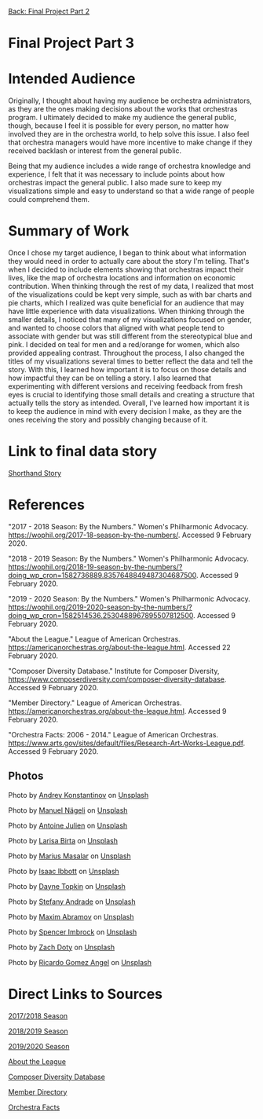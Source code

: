 

[Back: Final Project Part 2](/final_project_part2.md)

# Final Project Part 3

# Intended Audience

Originally, I thought about having my audience be orchestra administrators, as they are the ones making decisions about the works that orchestras program. I ultimately decided to make my audience the general public, though, because I feel it is possible for every person, no matter how involved they are in the orchestra world, to help solve this issue. I also feel that orchestra managers would have more incentive to make change if they received backlash or interest from the general public.

Being that my audience includes a wide range of orchestra knowledge and experience, I felt that it was necessary to include points about how orchestras impact the general public. I also made sure to keep my visualizations simple and easy to understand so that a wide range of people could comprehend them. 

# Summary of Work

Once I chose my target audience, I began to think about what information they would need in order to actually care about the story I'm telling. That's when I decided to include elements showing that orchestras impact their lives, like the map of orchestra locations and information on economic contribution. When thinking through the rest of my data, I realized that most of the visualizations could be kept very simple, such as with bar charts and pie charts, which I realized was quite beneficial for an audience that may have little experience with data visualizations. When thinking through the smaller details, I noticed that many of my visualizations focused on gender, and wanted to choose colors that aligned with what people tend to associate with gender but was still different from the stereotypical blue and pink. I decided on teal for men and a red/orange for women, which also provided appealing contrast. Throughout the process, I also changed the titles of my visualizations several times to better reflect the data and tell the story. With this, I learned how important it is to focus on those details and how impactful they can be on telling a story. I also learned that experimenting with different versions and receiving feedback from fresh eyes is crucial to identifying those small details and creating a structure that actually tells the story as intended. Overall, I've learned how important it is to keep the audience in mind with every decision I make, as they are the ones receiving the story and possibly changing because of it.

# Link to final data story

[Shorthand Story](https://carnegiemellon.shorthandstories.com/the-troubling-truth-about-women-composers-and-us-orchestras/index.html)

# References

"2017 - 2018 Season: By the Numbers." Women's Philharmonic Advocacy.  https://wophil.org/2017-18-season-by-the-numbers/. Accessed 9 February 2020.

"2018 - 2019 Season: By the Numbers." Women's Philharmonic Advocacy.  https://wophil.org/2018-19-season-by-the-numbers/?doing_wp_cron=1582736889.8357648849487304687500. Accessed 9 February 2020.

"2019 - 2020 Season: By the Numbers." Women's Philharmonic Advocacy.  https://wophil.org/2019-2020-season-by-the-numbers/?doing_wp_cron=1582514536.2530488967895507812500. Accessed 9 February 2020. 

"About the League." League of American Orchestras.  https://americanorchestras.org/about-the-league.html. Accessed 22 February 2020.

"Composer Diversity Database." Institute for Composer Diversity, https://www.composerdiversity.com/composer-diversity-database. Accessed 9 February 2020.

"Member Directory." League of American Orchestras.  https://americanorchestras.org/about-the-league.html. Accessed 9 February 2020.

"Orchestra Facts: 2006 - 2014." League of American Orchestras. https://www.arts.gov/sites/default/files/Research-Art-Works-League.pdf. Accessed 9 February 2020.

## Photos

Photo by [Andrey Konstantinov](https://unsplash.com/@konstandy?utm_source=unsplash&utm_medium=referral&utm_content=creditCopyText) on [Unsplash](https://unsplash.com/s/photos/orchestra?utm_source=unsplash&utm_medium=referral&utm_content=creditCopyText)

Photo by [Manuel Nägeli](https://unsplash.com/@gwundrig?utm_source=unsplash&utm_medium=referral&utm_content=creditCopyTex) on [Unsplash](https://unsplash.com/s/photos/symphony?utm_source=unsplash&utm_medium=referral&utm_content=creditCopyText)

Photo by [Antoine Julien](https://unsplash.com/@antoinejulien?utm_source=unsplash&utm_medium=referral&utm_content=creditCopyText) on [Unsplash](https://unsplash.com/s/photos/music-note?utm_source=unsplash&utm_medium=referral&utm_content=creditCopyText)

Photo by [Larisa Birta](https://unsplash.com/@larisabirta?utm_source=unsplash&utm_medium=referral&utm_content=creditCopyText) on [Unsplash](https://unsplash.com/s/photos/orchestra?utm_source=unsplash&utm_medium=referral&utm_content=creditCopyText)

Photo by [Marius Masalar](https://unsplash.com/@marius?utm_source=unsplash&utm_medium=referral&utm_content=creditCopyText) on [Unsplash]( https://unsplash.com/s/photos/music-note?utm_source=unsplash&utm_medium=referral&utm_content=creditCopyText)

Photo by [Isaac Ibbott](https://unsplash.com/@wanderingimagery?utm_source=unsplash&utm_medium=referral&utm_content=creditCopyText) on [Unsplash](https://unsplash.com/s/photos/composers?utm_source=unsplash&utm_medium=referral&utm_content=creditCopyText)

Photo by [Dayne Topkin](https://unsplash.com/@dtopkin1?utm_source=unsplash&utm_medium=referral&utm_content=creditCopyText) on [Unsplash](https://unsplash.com/s/photos/orchestra?utm_source=unsplash&utm_medium=referral&utm_content=creditCopyText) 

Photo by [Stefany Andrade](https://unsplash.com/@stefany_andrade?utm_source=unsplash&utm_medium=referral&utm_content=creditCopyText) on [Unsplash](https://unsplash.com/s/photos/music-note?utm_source=unsplash&utm_medium=referral&utm_content=creditCopyText)

Photo by [Maxim Abramov](https://unsplash.com/@mzudemx?utm_source=unsplash&utm_medium=referral&utm_content=creditCopyText) on [Unsplash](https://unsplash.com/s/photos/beethoven?utm_source=unsplash&utm_medium=referral&utm_content=creditCopyText)

Photo by [Spencer Imbrock](https://unsplash.com/@spencerimbrockphoto?utm_source=unsplash&utm_medium=referral&utm_content=creditCopyText) on [Unsplash](https://unsplash.com/s/photos/composers?utm_source=unsplash&utm_medium=referral&utm_content=creditCopyText)

Photo by [Zach Doty](https://unsplash.com/@zldoty?utm_source=unsplash&utm_medium=referral&utm_content=creditCopyText) on [Unsplash](https://unsplash.com/s/photos/orchestra?utm_source=unsplash&utm_medium=referral&utm_content=creditCopyText)

Photo by [Ricardo Gomez Angel](https://unsplash.com/@ripato?utm_source=unsplash&utm_medium=referral&utm_content=creditCopyText) on [Unsplash](https://unsplash.com/s/photos/music-note?utm_source=unsplash&utm_medium=referral&utm_content=creditCopyText) 

# Direct Links to Sources

[2017/2018 Season](https://wophil.org/2017-18-season-by-the-numbers/?doing_wp_cron=1581194906.7084059715270996093750)

[2018/2019 Season](https://wophil.org/2018-19-season-by-the-numbers/)

[2019/2020 Season](https://wophil.org/2019-2020-season-follow-up/)

[About the League](https://americanorchestras.org/about-the-league.html)

[Composer Diversity Database](https://www.composerdiversity.com/composer-diversity-database)

[Member Directory](https://americanorchestras.org/about-the-league.html)

[Orchestra Facts](https://www.arts.gov/sites/default/files/Research-Art-Works-League.pdf)
